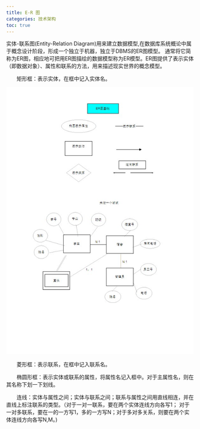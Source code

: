 ```yaml
---
title: E-R 图
categories: 技术架构
toc: true
---
```


实体-联系图(Entity-Relation Diagram)用来建立数据模型,在数据库系统概论中属于概念设计阶段，形成一个独立于机器，独立于DBMS的ER图模型。 通常将它简称为ER图，相应地可把用ER图描绘的数据模型称为ER模型。ER图提供了表示实体（即数据对象）、属性和联系的方法，用来描述现实世界的概念模型。

　　矩形框：表示实体，在框中记入实体名。

![img](diagram-er/2012101019534328.jpg)

　　菱形框：表示联系，在框中记入联系名。



　　椭圆形框：表示实体或联系的属性，将属性名记入框中。对于主属性名，则在其名称下划一下划线。

 

　　连线：实体与属性之间；实体与联系之间；联系与属性之间用直线相连，并在直线上标注联系的类型。（对于一对一联系，要在两个实体连线方向各写1； 对于一对多联系，要在一的一方写1，多的一方写N；对于多对多关系，则要在两个实体连线方向各写N,M。)
